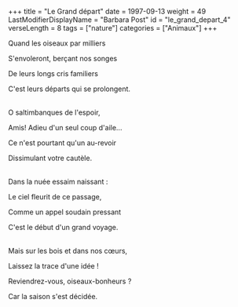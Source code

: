 +++
title = "Le Grand départ"
date = 1997-09-13
weight = 49
LastModifierDisplayName = "Barbara Post"
id = "le_grand_depart_4"
verseLength = 8
tags = ["nature"]
categories = ["Animaux"]
+++

Quand les oiseaux par milliers

S'envoleront, berçant nos songes

De leurs longs cris familiers

C'est leurs départs qui se prolongent.

 \
O saltimbanques de l'espoir,

Amis! Adieu d'un seul coup d'aile...

Ce n'est pourtant qu'un au-revoir

Dissimulant votre cautèle.

 \
Dans la nuée essaim naissant :

Le ciel fleurit de ce passage,

Comme un appel soudain pressant

C'est le début d'un grand voyage.

 \
Mais sur les bois et dans nos cœurs,

Laissez la trace d'une idée !

Reviendrez-vous, oiseaux-bonheurs ?

Car la saison s'est décidée.
